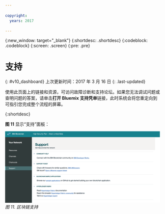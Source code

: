 ```yaml
---

copyright:
  years: 2017

---
```


{:new_window: target="_blank"}
{:shortdesc: .shortdesc}
{:codeblock: .codeblock}
{:screen: .screen}
{:pre: .pre}

# 支持
{: #v10_dashboard}
上次更新时间：2017 年 3 月 16 日
{: .last-updated}

使用此页面上的链接和资源，可访问故障诊断和支持论坛。如果您无法调试问题或查明问题的答案，请单击**打开 Bluemix 支持凭单**链接，此时系统会将您重定向到可指引您完成整个流程的屏幕。
  
{:shortdesc}

**图 11** 显示“支持”面板：

![区块链网络](images/support.png "支持")
*图 11. 区块链支持*
